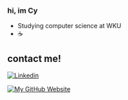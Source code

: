 ### hi, im Cy

- Studying computer science at WKU
- ☕️

## contact me!

<!--Social Channel-->
<a href="https://www.linkedin.com/in/cy-dixon/"><img src="https://img.shields.io/twitter/url?url=https%3A%2F%2Fwww.linkedin.com%2Fin%2Fcy-dixon%2F&logo=linkedin&label=Linkedin" alt="Linkedin"></a>
<!--<a href="https://twitter.com/cy_dixon"><img src="https://img.shields.io/twitter/url?url=https%3A%2F%2Ftwitter.com%2Fcy_dixon&logo=twitter&label=Twitter" alt="Twitter"></a>-->

<a href="https://cylissama.github.io"><img src="https://img.shields.io/badge/Website-cylissama.github.io-blue?style=flat-square&logo=github" alt="My GitHub Website"></a>
